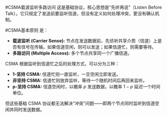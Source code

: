 #CSMA载波监听多路访问 这是基础协议，核心思想是“先听再说”（Listen Before Talk）。它只规定了发送前要监听信道，但没有定义如何处理冲突，更没有确认机制。

#CSMA基本原则 是：
*   **载波监听 (Carrier Sense):** 节点在发送数据前，先侦听共享介质（信道）上是否有信号在传输。如果信道空闲，则可以发送；如果信道忙，则需要等待。
*   **多路访问 (Multiple Access):** 多个节点共享同一个广播信道。

CSMA 根据监听到信道忙之后的处理方式，可以分为三种：
*   **1-坚持 CSMA:** 信道忙则一直监听，一旦空闲立即发送。
*   **非坚持 CSMA:** 信道忙则放弃监听，等待一个随机时间后再回来监听。
*   **p-坚持 CSMA:** 信道空闲时，以概率 $p$ 发送数据，以概率 $1-p$ 延迟一个时间单位。

但这些基础 CSMA 协议都无法解决“冲突”问题——即两个节点同时监听到信道空闲并同时发送数据。